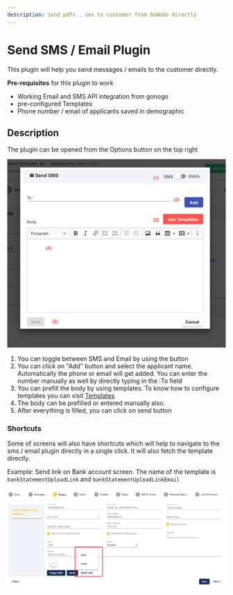```yaml
---
description: Send pdfs , sms to customer from GoNoGo directly
---
```


# Send SMS / Email Plugin

This plugin will help you send messages / emails to the customer directly.&#x20;

**Pre-requisites** for this plugin to work

* Working Email and SMS API integration from gonogo
* pre-configured Templates
* Phone number / email of applicants saved in demographic

## Description

The plugin can be opened from the Options button on the top right

![](<../../.gitbook/assets/image (186).png>)

1. You can toggle between SMS and Email by using the button
2. You can click on "Add" button and select the applicant name. Automatically the phone or email will get added. You can enter the number manually as well by directly typing in the :To field
3. You can prefill the body by using templates. To know how to configure templates you can visit [Templates](../../for-admins/module-level/templates.md)
4. The body can be prefilled or entered manually also.&#x20;
5. After everything is filled, you can click on send button

### Shortcuts

Some of screens will also have shortcuts which will help to navigate to the sms / email plugin directly in a single click. It will also fetch the template directly.&#x20;

Example: Send link on Bank account screen. The name of the template is `bankStatementUploadLink` and `bankStatementUploadLinkEmail`

![](<../../.gitbook/assets/image (187).png>)
